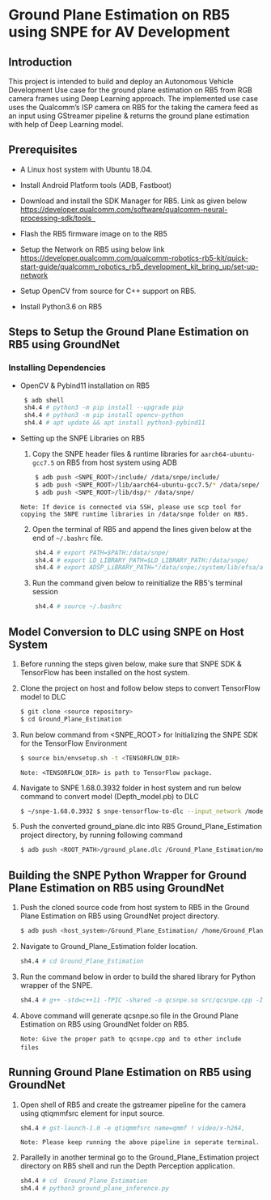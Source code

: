 # Ground Plane Estimation on RB5 using SNPE for AV Development
## Introduction
This project is intended to build and deploy an Autonomous Vehicle Development Use case for the ground plane estimation on RB5 from RGB camera frames using Deep Learning approach. The implemented use case uses the Qualcomm’s ISP camera on RB5 for the taking the camera feed as an input using GStreamer pipeline & returns the ground plane estimation with help of Deep Learning model.


## Prerequisites 
- A Linux host system with Ubuntu 18.04. 

- Install Android Platform tools (ADB, Fastboot) 

- Download and install the SDK Manager for RB5. Link as given below https://developer.qualcomm.com/software/qualcomm-neural-processing-sdk/tools  

- Flash the RB5 firmware image on to the RB5 

- Setup the Network on RB5 using below link 
https://developer.qualcomm.com/qualcomm-robotics-rb5-kit/quick-start-guide/qualcomm_robotics_rb5_development_kit_bring_up/set-up-network
 
- Setup OpenCV from source for C++ support on RB5. 

- Install Python3.6 on RB5 

## Steps to Setup the Ground Plane Estimation on RB5 using GroundNet 
### Installing Dependencies

- OpenCV & Pybind11 installation on RB5 

  ```sh
   $ adb shell
   sh4.4 # python3 -m pip install --upgrade pip
   sh4.4 # python3 -m pip install opencv-python 
   sh4.4 # apt update && apt install python3-pybind11
  ```

- Setting up the SNPE Libraries on RB5

  1. Copy the SNPE header files & runtime libraries for `aarch64-ubuntu-gcc7.5` on RB5 from host system using ADB
    ```sh
        $ adb push <SNPE_ROOT>/include/ /data/snpe/include/
        $ adb push <SNPE_ROOT>/lib/aarch64-ubuntu-gcc7.5/* /data/snpe/
        $ adb push <SNPE_ROOT>/lib/dsp/* /data/snpe/
    ```
    `Note: If device is connected via SSH, please use scp tool for copying the SNPE runtime libraries in /data/snpe folder on RB5.`

  2. Open the terminal of RB5 and append the lines given below at the end of `~/.bashrc` file.
    ```sh
        sh4.4 # export PATH=$PATH:/data/snpe/
        sh4.4 # export LD_LIBRARY_PATH=$LD_LIBRARY_PATH:/data/snpe/
        sh4.4 # export ADSP_LiBRARY_PATH="/data/snpe;/system/lib/efsa/adsp;system/vendor/lb/rfsa/adsp;/dsp"
    ```

  3. Run the command given below to reinitialize the RB5's terminal session
    ```sh
        sh4.4 # source ~/.bashrc
    ```

## Model Conversion to DLC using SNPE on Host System

1. Before running the steps given below, make sure that SNPE SDK & TensorFlow has been installed on the host system. 

2. Clone the project on host and follow below steps to convert TensorFlow model to DLC  
    ```sh
    $ git clone <source repository> 
    $ cd Ground_Plane_Estimation 
    ```
3. Run below command from <SNPE_ROOT> for Initializing the SNPE SDK for the TensorFlow Environment
    ```sh
    $ source bin/envsetup.sh -t <TENSORFLOW_DIR>
    ```
      `Note: <TENSORFLOW_DIR> is path to TensorFlow package.`

4. Navigate to SNPE 1.68.0.3932 folder in host system and run below command to convert model (Depth_model.pb) to DLC 
    ```sh
    $ ~/snpe-1.68.0.3932 $ snpe-tensorflow-to-dlc --input_network /models/ground_plane_model.pb --input_dim images “1,512,512,3” --out_node “SemanticPredictions” --output_path ground_plane.dlc 
    ```
5. Push the converted ground_plane.dlc into RB5  Ground_Plane_Estimation project    directory, by running following command 
    ```sh
    $ adb push <ROOT_PATH>/ground_plane.dlc /Ground_Plane_Estimation/models/ 
    ```

## Building the SNPE Python Wrapper for Ground Plane Estimation on RB5 using GroundNet 

1. Push the cloned source code from host system to RB5 in the Ground Plane Estimation on RB5 using GroundNet project directory. 
    ```sh
    $ adb push <host_system>/Ground_Plane_Estimation/ /home/Ground_Plane_Estimation
    ```
2. Navigate to Ground_Plane_Estimation folder location. 
    ```sh
    sh4.4 # cd Ground_Plane_Estimation
    ```
3.	Run the command below  in order to build the shared library for Python wrapper of the SNPE.
    ```sh
    sh4.4 # g++ -std=c++11 -fPIC -shared -o qcsnpe.so src/qcsnpe.cpp -I include/ -I /data/snpe/include/zdl/ -I /usr/include/python3.6m/ -I /usr/local/lib/python3.6/dist-packages/pybind11/include -L /data/snpe/ -lSNPE `pkg-config --cflags --libs opencv`
    ```
4. Above command will generate qcsnpe.so file in the Ground Plane Estimation on RB5 using GroundNet folder on RB5. 

      `Note: Give the proper path to qcsnpe.cpp and to other include files` 

## Running Ground Plane Estimation on RB5 using GroundNet

1.	Open shell of RB5 and create the gstreamer pipeline for the camera using qtiqmmfsrc element for input source.  
    ```sh
    sh4.4 # gst-launch-1.0 -e qtiqmmfsrc name=qmmf ! video/x-h264,     format=NV12, width=1280, height=720, framerate=30/1 ! h264parse config-interval=1 ! mpegtsmux name=muxer ! queue ! tcpserversink port=8080 host=localhost
    ```
      `Note: Please keep running the above pipeline in seperate terminal.`

2.	Parallelly in another terminal go to the Ground_Plane_Estimation project directory on RB5 shell and run the Depth Perception application.
    ```sh
    sh4.4 # cd  Ground_Plane_Estimation
    sh4.4 # python3 ground_plane_inference.py 
    ```

